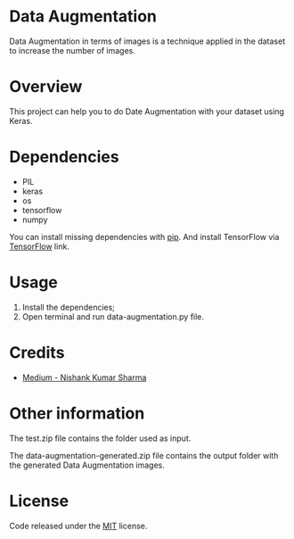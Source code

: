 # Data Augmentation

Data Augmentation in terms of images is a technique applied in the dataset to increase the number of images.

# Overview

This project can help you to do Date Augmentation with your dataset using Keras.

# Dependencies

- PIL
- keras
- os
- tensorflow
- numpy

You can install missing dependencies with [pip](https://pip.pypa.io/en/stable/ "pip"). And install TensorFlow via [TensorFlow](https://www.tensorflow.org/install/ "TensorFlow") link.

# Usage

1. Install the dependencies;
2. Open terminal and run data-augmentation.py file.

# Credits

- [Medium - Nishank Kumar Sharma](https://medium.com/click-bait/image-data-augmentation-using-keras-a6a61edbc59f "Medium - Nishank Kumar Sharma")

# Other information

The test.zip file contains the folder used as input.

The data-augmentation-generated.zip file contains the output folder with the generated Data Augmentation images.

# License

Code released under the [MIT](https://github.com/whoisraibolt/Data-Augmentation/blob/master/LICENSE "MIT") license.

